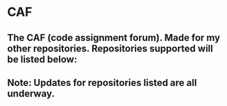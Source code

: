 # CAF
The CAF (code assignment forum). Made for my other repositories.
Repositories supported will be listed below:
---------------------------------------------
Note: Updates for repositories listed are all underway.
-------------------------------------------------------





















